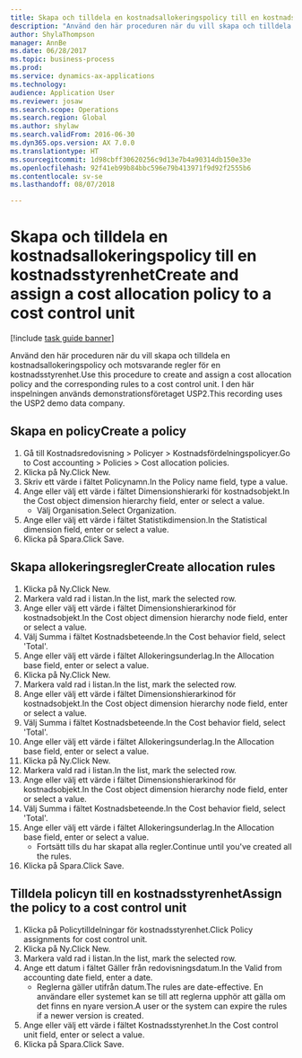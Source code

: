```yaml
--- 
title: Skapa och tilldela en kostnadsallokeringspolicy till en kostnadsstyrenhet
description: "Använd den här proceduren när du vill skapa och tilldela en kostnadsallokeringspolicy och motsvarande regler för en kostnadsstyrenhet."
author: ShylaThompson
manager: AnnBe
ms.date: 06/28/2017
ms.topic: business-process
ms.prod: 
ms.service: dynamics-ax-applications
ms.technology: 
audience: Application User
ms.reviewer: josaw
ms.search.scope: Operations
ms.search.region: Global
ms.author: shylaw
ms.search.validFrom: 2016-06-30
ms.dyn365.ops.version: AX 7.0.0
ms.translationtype: HT
ms.sourcegitcommit: 1d98cbff30620256c9d13e7b4a90314db150e33e
ms.openlocfilehash: 92f41eb99b84bbc596e79b413971f9d92f2555b6
ms.contentlocale: sv-se
ms.lasthandoff: 08/07/2018

---
```

# <a name="create-and-assign-a-cost-allocation-policy-to-a-cost-control-unit"></a><span data-ttu-id="ea577-103">Skapa och tilldela en kostnadsallokeringspolicy till en kostnadsstyrenhet</span><span class="sxs-lookup"><span data-stu-id="ea577-103">Create and assign a cost allocation policy to a cost control unit</span></span>

[!include [task guide banner](../../includes/task-guide-banner.md)]

<span data-ttu-id="ea577-104">Använd den här proceduren när du vill skapa och tilldela en kostnadsallokeringspolicy och motsvarande regler för en kostnadsstyrenhet.</span><span class="sxs-lookup"><span data-stu-id="ea577-104">Use this procedure to create and assign a cost allocation policy and the corresponding rules to a cost control unit.</span></span> <span data-ttu-id="ea577-105">I den här inspelningen används demonstrationsföretaget USP2.</span><span class="sxs-lookup"><span data-stu-id="ea577-105">This recording uses the USP2 demo data company.</span></span>


## <a name="create-a-policy"></a><span data-ttu-id="ea577-106">Skapa en policy</span><span class="sxs-lookup"><span data-stu-id="ea577-106">Create a policy</span></span>
1. <span data-ttu-id="ea577-107">Gå till Kostnadsredovisning > Policyer > Kostnadsfördelningspolicyer.</span><span class="sxs-lookup"><span data-stu-id="ea577-107">Go to Cost accounting > Policies > Cost allocation policies.</span></span>
2. <span data-ttu-id="ea577-108">Klicka på Ny.</span><span class="sxs-lookup"><span data-stu-id="ea577-108">Click New.</span></span>
3. <span data-ttu-id="ea577-109">Skriv ett värde i fältet Policynamn.</span><span class="sxs-lookup"><span data-stu-id="ea577-109">In the Policy name field, type a value.</span></span>
4. <span data-ttu-id="ea577-110">Ange eller välj ett värde i fältet Dimensionshierarki för kostnadsobjekt.</span><span class="sxs-lookup"><span data-stu-id="ea577-110">In the Cost object dimension hierarchy field, enter or select a value.</span></span>
    * <span data-ttu-id="ea577-111">Välj Organisation.</span><span class="sxs-lookup"><span data-stu-id="ea577-111">Select Organization.</span></span>  
5. <span data-ttu-id="ea577-112">Ange eller välj ett värde i fältet Statistikdimension.</span><span class="sxs-lookup"><span data-stu-id="ea577-112">In the Statistical dimension field, enter or select a value.</span></span>
6. <span data-ttu-id="ea577-113">Klicka på Spara.</span><span class="sxs-lookup"><span data-stu-id="ea577-113">Click Save.</span></span>

## <a name="create-allocation-rules"></a><span data-ttu-id="ea577-114">Skapa allokeringsregler</span><span class="sxs-lookup"><span data-stu-id="ea577-114">Create allocation rules</span></span>
1. <span data-ttu-id="ea577-115">Klicka på Ny.</span><span class="sxs-lookup"><span data-stu-id="ea577-115">Click New.</span></span>
2. <span data-ttu-id="ea577-116">Markera vald rad i listan.</span><span class="sxs-lookup"><span data-stu-id="ea577-116">In the list, mark the selected row.</span></span>
3. <span data-ttu-id="ea577-117">Ange eller välj ett värde i fältet Dimensionshierarkinod för kostnadsobjekt.</span><span class="sxs-lookup"><span data-stu-id="ea577-117">In the Cost object dimension hierarchy node field, enter or select a value.</span></span>
4. <span data-ttu-id="ea577-118">Välj Summa i fältet Kostnadsbeteende.</span><span class="sxs-lookup"><span data-stu-id="ea577-118">In the Cost behavior field, select 'Total'.</span></span>
5. <span data-ttu-id="ea577-119">Ange eller välj ett värde i fältet Allokeringsunderlag.</span><span class="sxs-lookup"><span data-stu-id="ea577-119">In the Allocation base field, enter or select a value.</span></span>
6. <span data-ttu-id="ea577-120">Klicka på Ny.</span><span class="sxs-lookup"><span data-stu-id="ea577-120">Click New.</span></span>
7. <span data-ttu-id="ea577-121">Markera vald rad i listan.</span><span class="sxs-lookup"><span data-stu-id="ea577-121">In the list, mark the selected row.</span></span>
8. <span data-ttu-id="ea577-122">Ange eller välj ett värde i fältet Dimensionshierarkinod för kostnadsobjekt.</span><span class="sxs-lookup"><span data-stu-id="ea577-122">In the Cost object dimension hierarchy node field, enter or select a value.</span></span>
9. <span data-ttu-id="ea577-123">Välj Summa i fältet Kostnadsbeteende.</span><span class="sxs-lookup"><span data-stu-id="ea577-123">In the Cost behavior field, select 'Total'.</span></span>
10. <span data-ttu-id="ea577-124">Ange eller välj ett värde i fältet Allokeringsunderlag.</span><span class="sxs-lookup"><span data-stu-id="ea577-124">In the Allocation base field, enter or select a value.</span></span>
11. <span data-ttu-id="ea577-125">Klicka på Ny.</span><span class="sxs-lookup"><span data-stu-id="ea577-125">Click New.</span></span>
12. <span data-ttu-id="ea577-126">Markera vald rad i listan.</span><span class="sxs-lookup"><span data-stu-id="ea577-126">In the list, mark the selected row.</span></span>
13. <span data-ttu-id="ea577-127">Ange eller välj ett värde i fältet Dimensionshierarkinod för kostnadsobjekt.</span><span class="sxs-lookup"><span data-stu-id="ea577-127">In the Cost object dimension hierarchy node field, enter or select a value.</span></span>
14. <span data-ttu-id="ea577-128">Välj Summa i fältet Kostnadsbeteende.</span><span class="sxs-lookup"><span data-stu-id="ea577-128">In the Cost behavior field, select 'Total'.</span></span>
15. <span data-ttu-id="ea577-129">Ange eller välj ett värde i fältet Allokeringsunderlag.</span><span class="sxs-lookup"><span data-stu-id="ea577-129">In the Allocation base field, enter or select a value.</span></span>
    * <span data-ttu-id="ea577-130">Fortsätt tills du har skapat alla regler.</span><span class="sxs-lookup"><span data-stu-id="ea577-130">Continue until you've created all the rules.</span></span>  
16. <span data-ttu-id="ea577-131">Klicka på Spara.</span><span class="sxs-lookup"><span data-stu-id="ea577-131">Click Save.</span></span>

## <a name="assign-the-policy-to-a-cost-control-unit"></a><span data-ttu-id="ea577-132">Tilldela policyn till en kostnadsstyrenhet</span><span class="sxs-lookup"><span data-stu-id="ea577-132">Assign the policy to a cost control unit</span></span>
1. <span data-ttu-id="ea577-133">Klicka på Policytilldelningar för kostnadsstyrenhet.</span><span class="sxs-lookup"><span data-stu-id="ea577-133">Click Policy assignments for cost control unit.</span></span>
2. <span data-ttu-id="ea577-134">Klicka på Ny.</span><span class="sxs-lookup"><span data-stu-id="ea577-134">Click New.</span></span>
3. <span data-ttu-id="ea577-135">Markera vald rad i listan.</span><span class="sxs-lookup"><span data-stu-id="ea577-135">In the list, mark the selected row.</span></span>
4. <span data-ttu-id="ea577-136">Ange ett datum i fältet Gäller från redovisningsdatum.</span><span class="sxs-lookup"><span data-stu-id="ea577-136">In the Valid from accounting date field, enter a date.</span></span>
    * <span data-ttu-id="ea577-137">Reglerna gäller utifrån datum.</span><span class="sxs-lookup"><span data-stu-id="ea577-137">The rules are date-effective.</span></span> <span data-ttu-id="ea577-138">En användare eller systemet kan se till att reglerna upphör att gälla om det finns en nyare version.</span><span class="sxs-lookup"><span data-stu-id="ea577-138">A user or the system can expire the rules if a newer version is created.</span></span>  
5. <span data-ttu-id="ea577-139">Ange eller välj ett värde i fältet Kostnadsstyrenhet.</span><span class="sxs-lookup"><span data-stu-id="ea577-139">In the Cost control unit field, enter or select a value.</span></span>
6. <span data-ttu-id="ea577-140">Klicka på Spara.</span><span class="sxs-lookup"><span data-stu-id="ea577-140">Click Save.</span></span>


